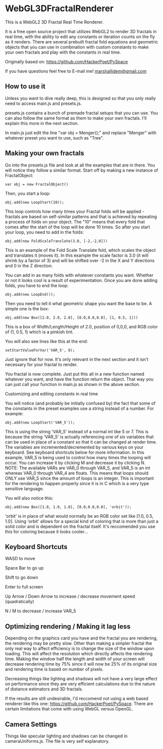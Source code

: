 # WebGL3DFractalRenderer
This is a WebGL2 3D Fractal Real Time Renderer.

It is a free open source project that utilizes WebGL2 to render 3D fractals in real time, with the ability to edit any constants or iteration counts on the fly as it renders. There are several prebuilt fractal fold equations and geometric objects that you can use in combination with custom constants to make your own fractals and play with the constants in real time.

Originally based on: https://github.com/HackerPoet/PySpace

If you have questions feel free to E-mail me! marshalljdem@gmail.com

<h2>How to use it</h2>

Unless you want to dive really deep, this is designed so that you only really need to access main.js and presets.js.

presets.js contains a bunch of premade fractal setups that you can use. You can also follow the same format as them to make your own fractals. I'll explain this more in the next section.

In main.js just edit the line "var obj = Menger();" and replace "Menger" with whatever preset you want to use, such as "Tree".

<h2>Making your own fractals</h2>

Go into the presets.js file and look at all the examples that are in there. You will notice they follow a similar format. Start off by making a new instance of FractalObject:

  `var obj = new FractalObject()`
  
Then, you start a loop:

  `obj.add(new LoopStart(10));`

This loop controls how many times your Fractal folds will be applied - fractals are based on self-similar patterns and that is achieved by repeating a process of folds on your object. The "10" means that every fold that comes after the start of the loop will be done 10 times. So after you start your loop, you need to add in the folds:

  `obj.add(new FoldScaleTranslate(3.0, [-2,-2,0]))`

This is an example of the Fold Scale Translate fold, which scales the object and translates it (moves it). In this example the scale factor is 3.0 (it will shrink by a factor of 3) and will be shifted over -2 in the X and Y directions and 0 in the Z direction.

You can add in as many folds with whatever constants you want. Whether or not it looks cool is a result of experimentation. Once you are done adding folds, you have to end the loop:

  `obj.add(new LoopEnd());`
 
Then you need to tell it what geometric shape you want the base to be. A simple one is the box:

  `obj.add(new Box([2.0, 2.0, 2.0], [0.0,0.0,0.0], [1, 0.5, 1]))`
 
This is a box of Width/Length/Height of 2.0, position of 0,0,0, and RGB color of (1, 0.5, 1) which is a pinkish tint.

You will also see lines like this at the end:

`setStartValueForVar('VAR_5', 8);`

Just ignore that for now. It's only relevant in the next section and it isn't necessary for your fractal to render.

You fractal is now complete. Just put this all in a new function named whatever you want, and have the function return the object. That way you can just call your function in main.js as shown in the above section.

Customizing and editing constants in real time

You will notice (and probably be initially confused by) the fact that some of the constants in the preset examples use a string instead of a number. For example: 

  `obj.add(new LoopStart('VAR_5'));`

This is using the string 'VAR_5' instead of a normal int like 5 or 7. This is because the string 'VAR_5' is actually referencing one of six variables that can be used in place of a constant so that it can be changed at render time. The variables are incremented/decremented by various keys on your keyboard. See keyboard shortcuts below for more information. In this example, VAR_5 is being used to control how many times the looping will occur. You can increase it by clicking M and decrease it by clicking N. NOTE: The available VARs are VAR_0 through VAR_5, and VAR_5 is an int whereas VAR_0 through VAR_4 are floats. This means that loops should ONLY use VAR_5 since the amount of loops is an integer. This is important for the rendering to happen properly since it is in C which is a very type sensitive language.

You will also notice this:


  `obj.add(new Box([1.0, 1.0, 1.0], [0.0,0.0,0.0], 'orbit'));`

'orbit' is in place of what would normally be an RGB color set like [1.0, 0.5, 1.0]. Using 'orbit' allows for a special kind of coloring that is more than just a solid color and is dependent on the fractal itself. It's reccomended you use this for coloring because it looks cooler...

<h2>Keyboard Shortcuts</h2>

WASD to move

Space Bar to go up

Shift to go down

Enter to full screen

Up Arrow / Down Arrow to increase / decrease movement speed (quadratically)

N / M to decrease / increase VAR_5

<h2>Optimizing rendering / Making it lag less</h2>

Depending on the graphics card you have and the fractal you are rendering, the rendering may be pretty slow. Other than making a simpler fractal the only real way to affect efficiency is to change the size of the window upon loading. This will affect the resolution which directly affects the rendering time. Making the window half the length and width of your screen will decrease rendering time by 75% since it will now be 25% of its original size and rendering time is based on number of pixels.

Decreasing things like lighting and shadows will not have a very large effect on performance since they are very efficient calculations due to the nature of distance estimators and 3D fractals.

If the results are still undesirable, I'd reccomend not using a web based renderer like this one: https://github.com/HackerPoet/PySpace. There are certain limitations that come with using WebGL versus OpenGL. 

<h2>Camera Settings</h2>

Things like specular lighting and shadows can be changed in cameraUniforms.js. The file is very self explanatory. 
